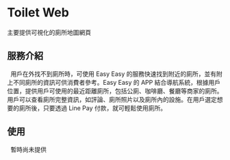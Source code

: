 # Toilet Web
主要提供可視化的廁所地圖網頁
## 服務介紹
&nbsp; 用戶在外找不到廁所時，可使用 Easy Easy 的服務快速找到附近的廁所，並有附上不同廁所的資訊可供消費者參考。Easy Easy 的 APP 結合導航系統，根據用戶位置，提供用戶可使用的最近距離廁所，包括公廁、咖啡廳、餐廳等商家的廁所。用戶可以查看廁所完整資訊，如評論、廁所照片以及廁所內的設施。在用戶選定想要的廁所後，只要透過 Line Pay 付款，就可輕鬆使用廁所。 
## 使用
&nbsp; 暫時尚未提供




